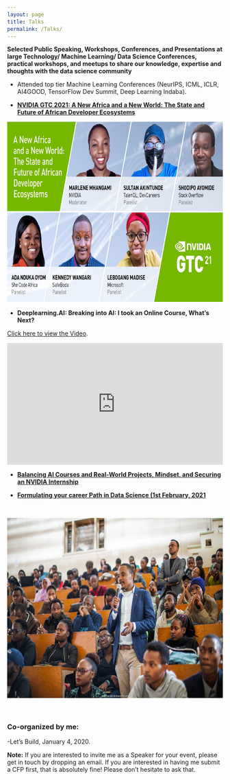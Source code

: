 ```yaml
---
layout: page
title: Talks
permalink: /Talks/
---
```


**Selected Public Speaking, Workshops, Conferences, and Presentations at large Technology/ Machine Learning/ Data Science Conferences, practical workshops, and meetups to share our knowledge, expertise and thoughts with the data science community**


- Attended top tier Machine Learning Conferences (NeurIPS, ICML, ICLR, AI4GOOD, TensorFlow Dev Summit, Deep Learning Indaba).


- [**NVIDIA GTC 2021:   A New Africa and a New World: The State and Future of African Developer Ecosystems**](https://www.nvidia.cn/on-demand/session/gtcspring21-e32500/?playlistId=playList-efd5379e-ca6f-4121-b375-37db43c0b3dd)

<p align="center">
  <img width="540" height="420" src="https://raw.githubusercontent.com/kennedykwangari/kennedykwangari.github.io/master/images/nvidia.jpg">
</p>


 - **Deeplearning.AI:  Breaking into AI: I took an Online Course, What’s Next?**
<p> <a href="https://www.youtube.com/watch?v=QSLh7CUEfXA">Click here to view the Video</a>.</p>

<div style="position: relative; padding-bottom: 56.25%; height: 0; overflow: hidden;">
  <iframe src="https://www.youtube.com/watch?v=QSLh7CUEfXA" style="position: absolute; top: 0; left: 0; width: 100%; height: 100%; border:0;" allowfullscreen title="YouTube Video"></iframe>
</div>



- [**Balancing AI Courses and Real-World Projects, Mindset, and Securing an NVIDIA Internship**](https://omdena.com/blog/nvidia-ai/)






 
- [**Formulating your career Path in Data Science (1st February, 2021**](https://medium.com/@grivineochieng/first-pie-ai-meetup-kenya-c6dd756929b1)


&nbsp;
<p align="center">
  <img width="540" height="420" src="https://raw.githubusercontent.com/kennedykwangari/kennedykwangari.github.io/master/images/kwangarinairobi.jpeg">
</p>
&nbsp;



### Co-organized by me:

-Let’s Build, January 4, 2020.



**Note:** If you are interested to invite me as a Speaker for your event, please get in touch by dropping an email. If you are interested in having me submit a CFP first, that is absolutely fine! Please don’t hesitate to ask that.
